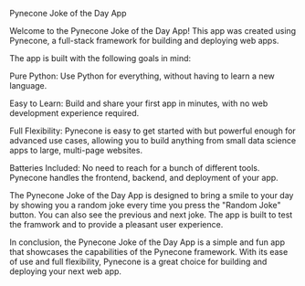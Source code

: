Pynecone Joke of the Day App

Welcome to the Pynecone Joke of the Day App! This app was created using Pynecone, a full-stack framework for building and deploying web apps.

The app is built with the following goals in mind:

Pure Python: Use Python for everything, without having to learn a new language.

Easy to Learn: Build and share your first app in minutes, with no web development experience required.

Full Flexibility: Pynecone is easy to get started with but powerful enough for advanced use cases, allowing you to build anything from small data science apps to large, multi-page websites.

Batteries Included: No need to reach for a bunch of different tools. Pynecone handles the frontend, backend, and deployment of your app.

The Pynecone Joke of the Day App is designed to bring a smile to your day by showing you a random joke every time you press the "Random Joke" button. You can also see the previous and next joke. The app is built to test the framwork and  to provide a pleasant user experience.

In conclusion, the Pynecone Joke of the Day App is a simple and fun app that showcases the capabilities of the Pynecone framework. With its ease of use and full flexibility, Pynecone is a great choice for building and deploying your next web app.